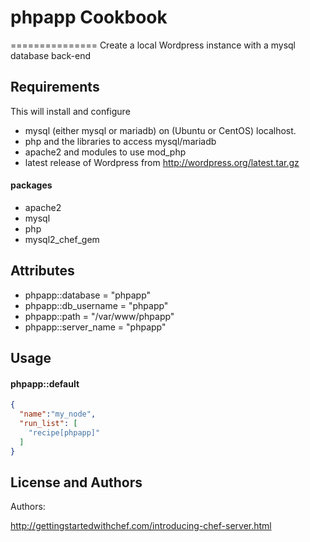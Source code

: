 # phpapp Cookbook
===============
Create a local Wordpress instance with a mysql database back-end


Requirements
------------
This will install and configure 

- mysql (either mysql or mariadb) on (Ubuntu or CentOS) localhost.  
- php and the libraries to access mysql/mariadb
- apache2 and modules to use mod_php
- latest release of Wordpress from http://wordpress.org/latest.tar.gz

#### packages
- apache2
- mysql
- php
- mysql2_chef_gem

Attributes
----------

- phpapp::database = "phpapp"
- phpapp::db_username = "phpapp"
- phpapp::path = "/var/www/phpapp"
- phpapp::server_name = "phpapp"

Usage
-----
#### phpapp::default

```json
{
  "name":"my_node",
  "run_list": [
    "recipe[phpapp]"
  ]
}
```

License and Authors
-------------------
Authors: 

http://gettingstartedwithchef.com/introducing-chef-server.html
